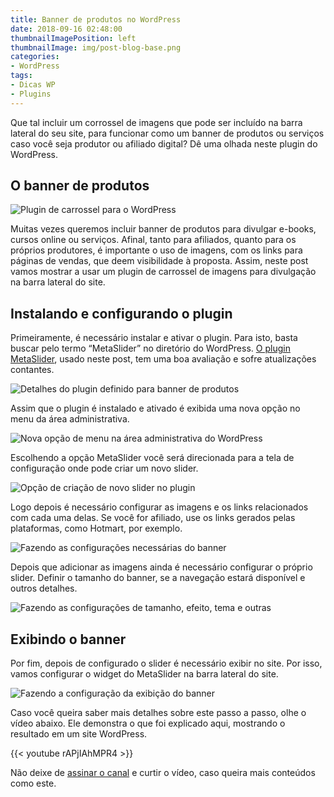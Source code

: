 ```yaml
---
title: Banner de produtos no WordPress
date: 2018-09-16 02:48:00
thumbnailImagePosition: left
thumbnailImage: img/post-blog-base.png
categories:
- WordPress
tags:
- Dicas WP
- Plugins
---
```


Que tal incluir um corrossel de imagens que pode ser incluído na barra lateral do seu site, para funcionar como um banner de produtos ou serviços caso você seja produtor ou afiliado digital? Dê uma olhada neste plugin do WordPress.

<!--more-->

## O banner de produtos

![Plugin de carrossel para o WordPress](../../img/post-blog-base.png "Banner de produtos no WordPress")

Muitas vezes queremos incluir banner de produtos para divulgar e-books, cursos online ou serviços. Afinal, tanto para afiliados, quanto para os próprios produtores, é importante o uso de imagens, com os links para páginas de vendas, que deem visibilidade à proposta. Assim, neste post vamos mostrar a usar um plugin de carrossel de imagens para divulgação na barra lateral do site.

## Instalando e configurando o plugin

Primeiramente, é necessário instalar e ativar o plugin. Para isto, basta buscar pelo termo “MetaSlider” no diretório do WordPress. [O plugin MetaSlider](https://br.wordpress.org/plugins/ml-slider/), usado neste post, tem uma boa avaliação e sofre atualizações contantes.

![Detalhes do plugin definido para banner de produtos](../../img/instalar-plugin.png "Plugin MetaSlider")

Assim que o plugin é instalado e ativado é exibida uma nova opção no menu da área administrativa.

![Nova opção de menu na área administrativa do WordPress](../../img/meni-metaslider.png "Menu MetaSlider")

Escolhendo a opção MetaSlider você será direcionada para a tela de configuração onde pode criar um novo slider.

![Opção de criação de novo slider no plugin](../../img/novo-slider.png "Novo slider")

Logo depois é necessário configurar as imagens e os links relacionados com cada uma delas. Se você for afiliado, use os links gerados pelas plataformas, como Hotmart, por exemplo.

![Fazendo as configurações necessárias do banner](../../img/configurar-imagens-links.png "Configurando imagens e links")

Depois que adicionar as imagens ainda é necessário configurar o próprio slider. Definir o tamanho do banner, se a navegação estará disponível e outros detalhes.

![Fazendo as configurações de tamanho, efeito, tema e outras](../../img/configurar-carrossel.png "Configuração do carrossel")

## Exibindo o banner

Por fim, depois de configurado o slider é necessário exibir no site. Por isso, vamos configurar o widget do MetaSlider na barra lateral do site.

![Fazendo a configuração da exibição do banner](../../img/configura-widget.png "Configurando o widget")

Caso você queira saber mais detalhes sobre este passo a passo, olhe o vídeo abaixo. Ele demonstra o que foi explicado aqui, mostrando o resultado em um site WordPress.

{{< youtube rAPjIAhMPR4 >}}

Não deixe de [assinar o canal](https://www.youtube.com/brunonbn?sub_confirmation=1) e curtir o vídeo, caso queira mais conteúdos como este.
